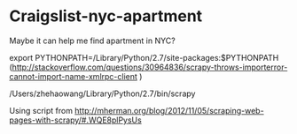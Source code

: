 # Craigslist-nyc-apartment
Maybe it can help me find apartment in NYC?


export PYTHONPATH=/Library/Python/2.7/site-packages:$PYTHONPATH
(http://stackoverflow.com/questions/30964836/scrapy-throws-importerror-cannot-import-name-xmlrpc-client
)

/Users/zhehaowang/Library/Python/2.7/bin/scrapy

Using script from
http://mherman.org/blog/2012/11/05/scraping-web-pages-with-scrapy/#.WQE8plPysUs

